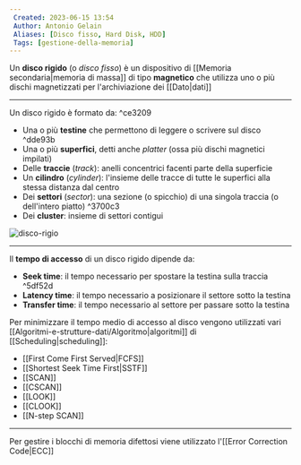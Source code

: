 ```yaml
---
 Created: 2023-06-15 13:54
 Author: Antonio Gelain
 Aliases: [Disco fisso, Hard Disk, HDD]
 Tags: [gestione-della-memoria]
---
```


Un **disco rigido** (o *disco fisso*) è un dispositivo di [[Memoria secondaria|memoria di massa]] di tipo **magnetico** che utilizza uno o più dischi magnetizzati per l'archiviazione dei [[Dato|dati]]

---

Un disco rigido è formato da: ^ce3209
- Una o più **testine** che permettono di leggere o scrivere sul disco ^dde93b
- Una o più **superfici**, detti anche *platter* (ossa più dischi magnetici impilati)
- Delle **traccie** (*track*): anelli concentrici facenti parte della superficie
- Un **cilindro** (*cylinder*): l'insieme delle tracce di tutte le superfici alla stessa distanza dal centro
- Dei **settori** (*sector*): una sezione (o spicchio) di una singola traccia (o dell'intero piatto) ^3700c3
- Dei **cluster**: insieme di settori contigui

![disco-rigio](https://www.irecoverydata.com/wp-content/uploads/2016/05/parti-hdd.png)

---

Il **tempo di accesso** di un disco rigido dipende da:
- **Seek time**: il tempo necessario per spostare la testina sulla traccia ^5df52d
- **Latency time**: il tempo necessario a posizionare il settore sotto la testina
- **Transfer time**: il tempo necessario al settore per passare sotto la testina

Per minimizzare il tempo medio di accesso al disco vengono utilizzati vari [[Algoritmi-e-strutture-dati/Algoritmo|algoritmi]] di [[Scheduling|scheduling]]:
- [[First Come First Served|FCFS]]
- [[Shortest Seek Time First|SSTF]]
- [[SCAN]]
- [[CSCAN]]
- [[LOOK]]
- [[CLOOK]]
- [[N-step SCAN]]

---

Per gestire i blocchi di memoria difettosi viene utilizzato l'[[Error Correction Code|ECC]]
